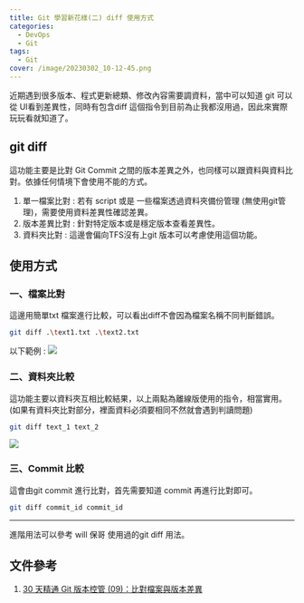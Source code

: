 ```yaml
---
title: Git 學習新花樣(二) diff 使用方式
categories: 
  - DevOps
  - Git
tags: 
  - Git
cover: /image/20230302_10-12-45.png
---
```


近期遇到很多版本、程式更新總類、修改內容需要調資料，當中可以知道 git 可以從 UI看到差異性，同時有包含diff 這個指令到目前為止我都沒用過，因此來實際玩玩看就知道了。

##  git diff
這功能主要是比對 Git Commit 之間的版本差異之外，也同樣可以跟資料與資料比對。依據任何情境下會使用不能的方式。

1. 單一檔案比對 : 若有 script 或是 一些檔案透過資料夾備份管理 (無使用git管理)，需要使用資料差異性確認差異。
2. 版本差異比對 : 針對特定版本或是穩定版本查看差異性。
3. 資料夾比對 : 這邊會偏向TFS沒有上git 版本可以考慮使用這個功能。


## 使用方式
### 一、檔案比對
這邊用簡單txt 檔案進行比較，可以看出diff不會因為檔案名稱不同判斷錯誤。
```bash 
git diff .\text1.txt .\text2.txt
```
以下範例 : 
![](/image/20230426_21-33-42.png)

### 二、資料夾比較
這功能主要以資料夾互相比較結果，以上兩點為離線版使用的指令，相當實用。 (如果有資料夾比對部分，裡面資料必須要相同不然就會遇到判讀問題)

```bash 
git diff text_1 text_2
```
![](/image/20230426_22-04-07.png)

### 三、Commit 比較
這會由git commit 進行比對，首先需要知道 commit 再進行比對即可。
```bash
git diff commit_id commit_id
```

---
進階用法可以參考 will 保哥 使用過的git diff 用法。
## 文件參考
1. [30 天精通 Git 版本控管 (09)：比對檔案與版本差異](https://ithelp.ithome.com.tw/articles/10135441)
